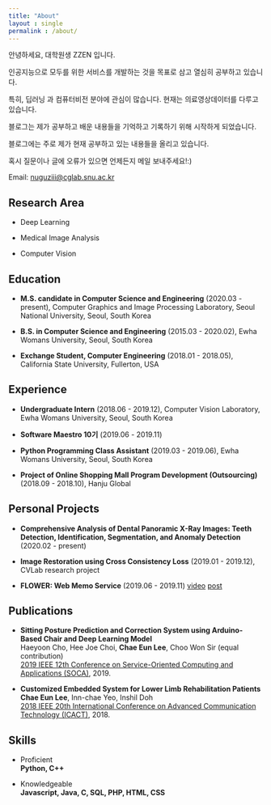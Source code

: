 ```yaml
---
title: "About"
layout : single
permalink : /about/
---
```


안녕하세요, 대학원생 ZZEN 입니다.

인공지능으로 모두를 위한 서비스를 개발하는 것을 목표로 삼고 열심히 공부하고 있습니다.

특히, 딥러닝 과 컴퓨터비전 분야에 관심이 많습니다. 현재는 의료영상데이터를 다루고 있습니다.

블로그는 제가 공부하고 배운 내용들을 기억하고 기록하기 위해 시작하게 되었습니다.

블로그에는 주로 제가 현재 공부하고 있는 내용들을 올리고 있습니다.

혹시 질문이나 글에 오류가 있으면 언제든지 메일 보내주세요!:)

Email: nuguziii@cglab.snu.ac.kr

## Research Area

- Deep Learning

- Medical Image Analysis

- Computer Vision

## Education
- **M.S. candidate in Computer Science and Engineering** (2020.03 - present), Computer Graphics and Image Processing Laboratory, Seoul National University, Seoul, South Korea

- **B.S. in Computer Science and Engineering** (2015.03 - 2020.02), Ewha Womans University, Seoul, South Korea

- **Exchange Student, Computer Engineering** (2018.01 - 2018.05), California State University, Fullerton, USA

## Experience

- **Undergraduate Intern** (2018.06 - 2019.12), Computer Vision Laboratory, Ewha Womans University, Seoul, South Korea

- **Software Maestro 10기** (2019.06 - 2019.11)

- **Python Programming Class Assistant** (2019.03 - 2019.06), Ewha Womans University, Seoul, South Korea

- **Project of Online Shopping Mall Program Development (Outsourcing)** (2018.09 - 2018.10), Hanju Global

## Personal Projects

- **Comprehensive Analysis of Dental Panoramic X-Ray Images: Teeth Detection, Identification, Segmentation, and Anomaly Detection**
(2020.02 - present)

- **Image Restoration using Cross Consistency Loss**
(2019.01 - 2019.12), CVLab research project

- **FLOWER: Web Memo Service** (2019.06 - 2019.11) [video](https://www.youtube.com/watch?v=hMoJh5K7SQo) [post](https://blog.naver.com/PostView.nhn?blogId=sw_maestro&logNo=221710898997&categoryNo=21&parentCategoryNo=21&from=thumbnailList)

## Publications

- **Sitting Posture Prediction and Correction System using Arduino-Based Chair and Deep Learning Model**<br>
Haeyoon Cho, Hee Joe Choi, **Chae Eun Lee**, Choo Won Sir (equal contribution) <br>
[2019 IEEE 12th Conference on Service-Oriented Computing and Applications (SOCA)](https://ieeexplore.ieee.org/document/8953010), 2019.

- **Customized Embedded System for Lower Limb Rehabilitation Patients**<br>
**Chae Eun Lee**, Inn-chae Yeo, Inshil Doh <br>
[2018 IEEE 20th International Conference on Advanced Communication Technology (ICACT)](https://ieeexplore.ieee.org/document/8323706), 2018.

## Skills

- Proficient<br>
**Python, C++**

- Knowledgeable<br>
**Javascript, Java, C, SQL, PHP, HTML, CSS**
